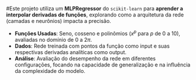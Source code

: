#Este projeto utiliza um **MLPRegressor** do `scikit-learn` para **aprender a interpolar derivadas de funções**, explorando como a arquitetura da rede (camadas e neurônios) impacta a precisão.

* **Funções Usadas**: Seno, cosseno e polinômios ($x^p$ para $p$ de $0$ a $10$), avaliadas no domínio de $0$ a $2\pi$.
* **Dados**: Rede treinada com pontos da função como input e suas respectivas derivadas analíticas como output.
* **Análise**: Avaliação do desempenho da rede em diferentes configurações, focando na capacidade de generalização e na influência da complexidade do modelo.